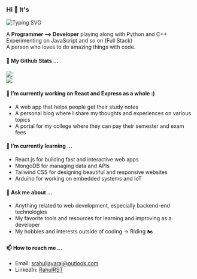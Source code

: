 ### Hi 👋 It's
<img src="https://readme-typing-svg.demolab.com?font=Fira+Code&pause=1000&color=006AFF&width=435&lines=RahulRST" alt="Typing SVG" />

A **Programmer --> Developer** playing along with Python and C++
Experimenting on JavaScript and so on (Full Stack)<br />
A person who loves to do amazing things with code.

#### 🎫 My Github Stats ...
<div style="display: flex; flex-direction: column">
  <img src="https://github-readme-stats.vercel.app/api?username=RahulRST&count_private=true&hide=contribs,prs,issues&show_icons=true&hide_border=true&theme=transparent" />
  <img src="https://streak-stats.demolab.com/?user=RahulRST&theme=transparent&hide_border=true" />
</div>

#### 🔭 I’m currently working on React and Express as a whole :)

- A web app that helps people get their study notes 
- A personal blog where I share my thoughts and experiences on various topics
- A portal for my college where they can pay their semester and exam fees

#### 🌱 I’m currently learning ...

- React.js for building fast and interactive web apps
- MongoDB for managing data and APIs
- Tailwind CSS for designing beautiful and responsive websites
- Arduino for working on embedded systems and IoT

#### 💬 Ask me about ...

- Anything related to web development, especially backend-end technologies
- My favorite tools and resources for learning and improving as a developer
- My hobbies and interests outside of coding -> Riding 🏍️


#### 📫 How to reach me ...

- Email: [srahuljayaraj@outlook.com](mailto:srahuljayaraj@outlook.com)
- LinkedIn: [RahulRST](https://www.linkedin.com/in/rahulrst/)

<!--
- Twitter: [@your-twitter-handle](https://twitter.com/your-twitter-handle)
-->
